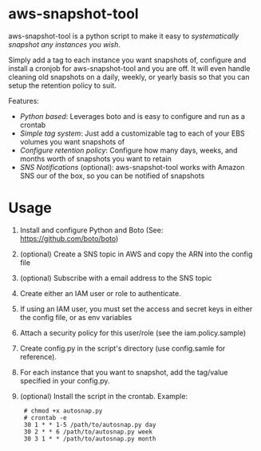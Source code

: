 aws-snapshot-tool
=================
aws-snapshot-tool is a python script to make it easy to *systematically snapshot any instances you wish*. 

Simply add a tag to each instance you want snapshots of, configure and install a cronjob for aws-snapshot-tool and you are off. It will even handle cleaning old snapshots on a daily, weekly, or yearly basis so that you can setup the retention policy to suit.

Features:
- *Python based*: Leverages boto and is easy to configure and run as a crontab
- *Simple tag system*: Just add a customizable tag to each of your EBS volumes you want snapshots of
- *Configure retention policy*: Configure how many days, weeks, and months worth of snapshots you want to retain
- *SNS Notifications* (optional): aws-snapshot-tool works with Amazon SNS our of the box, so you can be notified of snapshots

Usage
==========
1. Install and configure Python and Boto (See: https://github.com/boto/boto)
2. (optional) Create a SNS topic in AWS and copy the ARN into the config file
3. (optional) Subscribe with a email address to the SNS topic
4. Create either an IAM user or role to authenticate.
  1. If using an IAM user, you must set the access and secret keys in either the config file, or as env variables
  2. Attach a security policy for this user/role (see the iam.policy.sample)
5. Create config.py in the script's directory (use config.samle for reference).
6. For each instance that you want to snapshot, add the tag/value specified in your config.py.
7. (optional) Install the script in the crontab. Example: 

		# chmod +x autosnap.py
		# crontab -e
		30 1 * * 1-5 /path/to/autosnap.py day
		30 2 * * 6 /path/to/autosnap.py week
		30 3 1 * * /path/to/autosnap.py month
